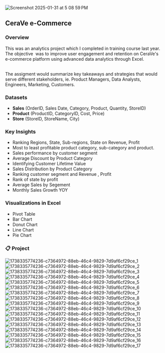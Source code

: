  ![Screenshot 2025-01-31 at 5 08 59 PM](https://github.com/user-attachments/assets/dfd19771-1c15-4672-b24e-bdce8748c4a0)

## CeraVe e-Commerce 
### Overview  
This was an analytics project which I completed in training course last year. The objective ‬ 
‭was to improve user engagement and retention on CeraVe's e-commerce platform using advanced‬
data analytics through Excel.  
‭

‬‭The assigment would summarize key takeaways and strategies that would serve different stakeholders, ie.  Product Managers, Data Analysts, Engineers, Marketing, Customers.
‭  
### Datasets
- **Sales** (OrderID, Sales Date, Category, Product, Quantity, StoreID)
- **Product** (ProductID, CategoryID, Cost, Price)
- **Store** (StoreID, StoreName, City)


### Key Insights  
- Ranking Regions, State, Sub-regions, State on Revenue, Profit
- Most to least profitable product category, sub-category and product.
- Sales performance by customer segment
- Average Discount by Product Category
- Identifying Customer Lifetime Value
- Sales Distribution by Product Category
- Ranking customer segment and Revenue , Profit
- Rank of state by profit
- Average Sales by Segement
- Monthly Sales Growth YOY

### Visualizations in Excel
- Pivot Table
- Bar Chart
- Donut Chart
- Line Chart
- Pie Chart


### 📋 Project
![1738335774236-c7364972-88eb-46c4-9829-7d9af6cf29ce_1](https://github.com/user-attachments/assets/5963bca0-96fb-4406-aec5-624a104a2966)
![1738335774236-c7364972-88eb-46c4-9829-7d9af6cf29ce_2](https://github.com/user-attachments/assets/a71ff08a-f4af-44f4-a2de-38d6bfc414f5)
![1738335774236-c7364972-88eb-46c4-9829-7d9af6cf29ce_3](https://github.com/user-attachments/assets/a3528102-d252-44da-a569-815a1a7d7ed6)
![1738335774236-c7364972-88eb-46c4-9829-7d9af6cf29ce_4](https://github.com/user-attachments/assets/4b4b8ddb-4aa2-4026-b4df-024f3c7de6a7)
![1738335774236-c7364972-88eb-46c4-9829-7d9af6cf29ce_5](https://github.com/user-attachments/assets/cb61f4ed-bbac-4ff5-95e7-da4f4d100898)
![1738335774236-c7364972-88eb-46c4-9829-7d9af6cf29ce_6](https://github.com/user-attachments/assets/58555d5c-3962-47ee-9d79-4cbd646d3ad7)
![1738335774236-c7364972-88eb-46c4-9829-7d9af6cf29ce_7](https://github.com/user-attachments/assets/40be136f-fe52-4cd1-85ad-b59f7429b1cb)
![1738335774236-c7364972-88eb-46c4-9829-7d9af6cf29ce_8](https://github.com/user-attachments/assets/b7c5c4e5-35f0-4b5a-bf29-24dd3aa7c373)
![1738335774236-c7364972-88eb-46c4-9829-7d9af6cf29ce_9](https://github.com/user-attachments/assets/f98ff7fc-33fb-4bd2-89ad-6b3270064bf5)
![1738335774236-c7364972-88eb-46c4-9829-7d9af6cf29ce_10](https://github.com/user-attachments/assets/d08c17a2-671d-41f5-bab1-92ebe0a0cc9f)
![1738335774236-c7364972-88eb-46c4-9829-7d9af6cf29ce_11](https://github.com/user-attachments/assets/457ea152-6292-45d8-b485-54e7b3e15d57)
![1738335774236-c7364972-88eb-46c4-9829-7d9af6cf29ce_12](https://github.com/user-attachments/assets/6f17c079-7ba8-4d52-802c-4cc47d05202c)
![1738335774236-c7364972-88eb-46c4-9829-7d9af6cf29ce_13](https://github.com/user-attachments/assets/d1ac195b-9491-45c8-b639-802d478a051b)
![1738335774236-c7364972-88eb-46c4-9829-7d9af6cf29ce_14](https://github.com/user-attachments/assets/24b6e4b5-4e78-4d7e-8c81-461599f92671)
![1738335774236-c7364972-88eb-46c4-9829-7d9af6cf29ce_15](https://github.com/user-attachments/assets/bffeda47-6161-4fa2-8729-ba664c5f0035)
![1738335774236-c7364972-88eb-46c4-9829-7d9af6cf29ce_16](https://github.com/user-attachments/assets/e7ba0790-1c3e-4c83-b109-49a835aed778)
![1738335774236-c7364972-88eb-46c4-9829-7d9af6cf29ce_17](https://github.com/user-attachments/assets/72afd938-77fc-4eea-a445-75ea314ae7a7)

